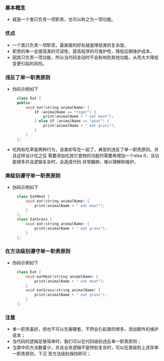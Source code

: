 
### 基本概念
- 就是一个类只负责一项职责，也可以称之为一项功能。

### 优点
- 一个类只负责一项职责，最直接的好处就是降低类的复杂度。
- 职责的单一会提高类的可读性，提高程序的可维护性，降低后期维护成本。
- 因其只负责一项功能，所以当代码变动时不会影响到其他功能，从而大大降低变更引起的风险。

### 违反了单一职责原则
- 伪码示例如下
  ```c++
    class Eat {
    public:
        void eat(string animalName) {
            if (animalName == "tiger") {
                print(animalName + " eat meat");
            } else if (animalName == "goat") {
                print(animalName + " eat grass");
            }
        }
    };
  ```
- 吃肉和吃草是两种行为，该类却写在一起了，典型的违反了单一职责原则。并且这样设计在之后
  需要添加吃其它食物的功能时需要再增加一个else if，当功能增多并且逻辑复杂时，会造成代码
  非常臃肿，难以理解和维护。

### 类级别遵守单一职责原则
- 伪码示例如下
  ```c++
    class EatMeat {
        void eat(string animalName) {
            print(animalName + " eat meat");
        }
    };
    class EatGrass {
        void eat(string animalName) {
            print(animalName + " eat grass");
        }
    };
  ```

### 在方法级别遵守单一职责原则
- 伪码示例如下
  ```c++
    class Eat {
        void eatMeat(string animalName) {
            print(animalName + " eat meat");
        }
        void eatGrass(string animalName) {
            print(animalName + " eat grass");
        }
    };
  ```
  
### 注意
- 单一职责虽好，但也不可以生搬硬套，不然会引起类的增多，添加额外的维护成本；
- 当代码的逻辑足够简单时，我们可以在代码级别违反单一职责原则；
- 当类中的方法数量少，并且业务逻辑不是特别复杂时，可以在类级别上违背单一职责原则，下沉
  至方法级别保持即可；
